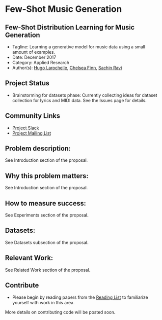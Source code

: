 # Few-Shot Music Generation

## Few-Shot Distribution Learning for Music Generation

* Tagline: Learning a generative model for music data using a small amount of examples.
* Date: December 2017
* Category: Applied Research
* Author(s): [Hugo Larochelle](https://github.com/larocheh), [Chelsea Finn](https://github.com/cbfinn), [Sachin Ravi](https://github.com/sachinravi14)

## Project Status

* Brainstorming for datasets phase: Currently collecting ideas for dataset collection for lyrics and MIDI data. See the Issues page for details.

## Community Links

* [Project Slack](https://few-shot-music-gen.slack.com)
* [Project Mailing List](https://groups.google.com/forum/#!forum/few-shot-music-generation)

## Problem description:

See Introduction section of the proposal.

## Why this problem matters:

See Introduction section of the proposal. 

## How to measure success:

See Experiments section of the proposal.

## Datasets:

See Datasets subsection of the proposal.

## Relevant Work:

See Related Work section of the proposal.

## Contribute

* Please begin by reading papers from the [Reading List](https://github.com/AI-ON/Few-Shot-Music-Generation/READING_LIST.md) to familiarize yourself with work in this area.

More details on contributing code will be posted soon.


